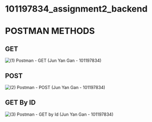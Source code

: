 # 101197834_assignment2_backend

# POSTMAN METHODS

## GET
![(1) Postman - GET (Jun Yan Gan - 101197834)](https://user-images.githubusercontent.com/43416824/144729185-9c0c2393-157b-4e51-9a33-1d40a2aa3d8d.JPG)

## POST
![(2) Postman - POST (Jun Yan Gan - 101197834)](https://user-images.githubusercontent.com/43416824/144729205-64ea2e65-9cbf-49d8-a414-74c46ce7369b.JPG)

## GET By ID
![(3) Postman - GET by Id (Jun Yan Gan - 101197834)](https://user-images.githubusercontent.com/43416824/144729216-a88bfb2a-fae8-4a59-b47a-83f3ddfff79d.JPG)

